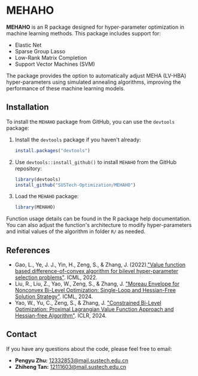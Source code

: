 # MEHAHO

**MEHAHO** is an R package designed for hyper-parameter optimization in machine learning methods. This package includes support for:

- Elastic Net
- Sparse Group Lasso
- Low-Rank Matrix Completion
- Support Vector Machines (SVM)

The package provides the option to automatically adjust MEHA (LV-HBA) hyper-parameters using simulated annealing algorithms, improving the performance of these machine learning models.

## Installation

To install the `MEHAHO` package from GitHub, you can use the `devtools` package:

1. Install the `devtools` package if you haven't already:

    ```r
    install.packages("devtools")
    ```

2. Use `devtools::install_github()` to install `MEHAHO` from the GitHub repository:

    ```r
    library(devtools)
    install_github("SUSTech-Optimization/MEHAHO")
    ```

3. Load the `MEHAHO` package:

    ```r
    library(MEHAHO)
    ```

Function usage details can be found in the R package help documentation. You can also adjust the function's architecture to modify hyper-parameters and initial values of the algorithm in folder `R/` as needed.

## References

- Gao, L., Ye, J. J., Yin, H., Zeng, S., & Zhang, J. (2022).["Value function based difference-of-convex algorithm for bilevel hyper-parameter selection problems"](https://proceedings.mlr.press/v162/gao22j.html). ICML, 2022.
- Liu, R., Liu, Z., Yao, W., Zeng, S., & Zhang, J. ["Moreau Envelope for Nonconvex Bi-Level Optimization: Single-Loop and Hessian-Free Solution Strategy"](https://arxiv.org/abs/2405.09927). ICML, 2024.
- Yao, W., Yu, C., Zeng, S., & Zhang, J. ["Constrained Bi-Level Optimization: Proximal Lagrangian Value Function Approach and Hessian-free Algorithm"](https://openreview.net/forum?id=xJ5N8qrEPl).  ICLR, 2024.

## Contact

If you have any questions about the code, please feel free to email:

- **Pengyu Zhu:** [12332853@mail.sustech.edu.cn](mailto:12332853@mail.sustech.edu.cn)
- **Zhiheng Tan:** [12111603@mail.sustech.edu.cn](mailto:12111603@mail.sustech.edu.cn)
